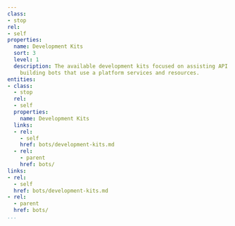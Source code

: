 ```yaml
---
class:
- stop
rel:
- self
properties:
  name: Development Kits
  sort: 3
  level: 1
  description: The available development kits focused on assisting API consumers in
    building bots that use a platform services and resources.
entities:
- class:
  - stop
  rel:
  - self
  properties:
    name: Development Kits
  links:
  - rel:
    - self
    href: bots/development-kits.md
  - rel:
    - parent
    href: bots/
links:
- rel:
  - self
  href: bots/development-kits.md
- rel:
  - parent
  href: bots/
...
```

